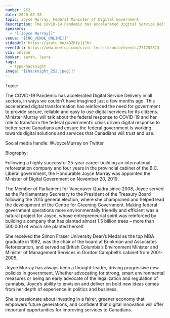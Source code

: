 ```yaml
---
number: 252
date: 2020-07-28
topic: Joyce Murray, Federal Minister of Digital Government
description: The COVID-19 Pandemic has accelerated Digital Service Delivery in all sectors, in ways we couldn’t have imagined just a few months ago. This accelerated digital transformation has reinforced the need for government to provide secure, reliable and easy to use digital services for its citizens. Minister Murray will talk about the federal response to COVID-19 and her role to transform the federal government’s crisis driven digital response to better serve Canadians and ensure the federal government is working towards digital solutions and services that Canadians will trust and use.
speakers:
  - "[[Joyce Murray]]"
venue: "[[NO_VENUE_ONLINE]]"
videoUrl: https://youtu.be/4DZhfyjjShc
eventUrl: https://www.meetup.com/civic-tech-toronto/events/271752813
via: online
booker: sarah, laura
tags:
  - type/hacknight
image: "[[hacknight_252.jpeg]]"
---
```


Topic:

The COVID-19 Pandemic has accelerated Digital Service Delivery in all sectors, in ways we couldn’t have imagined just a few months ago. This accelerated digital transformation has reinforced the need for government to provide secure, reliable and easy to use digital services for its citizens. Minister Murray will talk about the federal response to COVID-19 and her role to transform the federal government’s crisis driven digital response to better serve Canadians and ensure the federal government is working towards digital solutions and services that Canadians will trust and use.

Social media handle: @JoyceMurray on Twitter

Biography:

Following a highly successful 25-year career building an international reforestation company and four years in the provincial cabinet of the B.C. Liberal government, the Honourable Joyce Murray was appointed the Minister of Digital Government on November 20, 2019.

The Member of Parliament for Vancouver Quadra since 2008, Joyce served as the Parliamentary Secretary to the President of the Treasury Board following the 2015 general election, where she championed and helped lead the development of the Centre for Greening Government. Making federal government operations more environmentally friendly and efficient was a natural project for Joyce, whose entrepreneurial spirit was reinforced by building a company that has planted almost 1.5 billion trees – more than 500,000 of which she planted herself.

She received the Simon Fraser University Dean’s Medal as the top MBA graduate in 1992, was the chair of the board at Brinkman and Associates Reforestation, and served as British Columbia’s Environment Minister and Minister of Management Services in Gordon Campbell’s cabinet from 2001-2005.

Joyce Murray has always been a thought-leader, driving progressive new policies in government. Whether advocating for strong, smart environmental measures or being an early advocate of the legalization and regulation of cannabis, Joyce’s ability to envision and deliver on bold new ideas comes from her depth of experience in politics and business.

She is passionate about investing in a fairer, greener economy that empowers future generations, and confident that digital innovation will offer important opportunities for improving services to Canadians.
